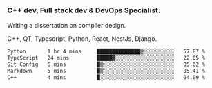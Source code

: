 <h3>C++ dev, Full stack dev & DevOps Specialist.</h3>
<p>Writing a dissertation on compiler design. <p>
<p>C++, QT, Typescript, Python, React, NestJs, Django.</p>

<!--START_SECTION:waka-->

```txt
Python       1 hr 4 mins     ██████████████▒░░░░░░░░░░   57.87 %
TypeScript   24 mins         █████▓░░░░░░░░░░░░░░░░░░░   22.05 %
Git Config   6 mins          █▒░░░░░░░░░░░░░░░░░░░░░░░   05.62 %
Markdown     5 mins          █▒░░░░░░░░░░░░░░░░░░░░░░░   05.41 %
C++          4 mins          █░░░░░░░░░░░░░░░░░░░░░░░░   04.09 %
```

<!--END_SECTION:waka-->
